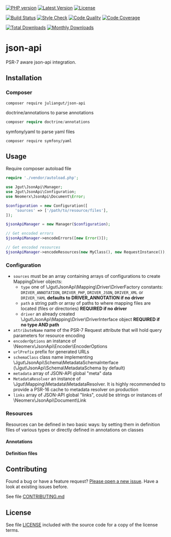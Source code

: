 [![PHP version](https://img.shields.io/badge/PHP-%3E%3D7.0-8892BF.svg?style=flat-square)](http://php.net)
[![Latest Version](https://img.shields.io/packagist/v/juliangut/json-api.svg?style=flat-square)](https://packagist.org/packages/juliangut/json-api)
[![License](https://img.shields.io/github/license/juliangut/json-api.svg?style=flat-square)](https://github.com/juliangut/json-api/blob/master/LICENSE)

[![Build Status](https://img.shields.io/travis/juliangut/json-api.svg?style=flat-square)](https://travis-ci.org/juliangut/json-api)
[![Style Check](https://styleci.io/repos/122273176/shield)](https://styleci.io/repos/122273176)
[![Code Quality](https://img.shields.io/scrutinizer/g/juliangut/json-api.svg?style=flat-square)](https://scrutinizer-ci.com/g/juliangut/json-api)
[![Code Coverage](https://img.shields.io/coveralls/juliangut/json-api.svg?style=flat-square)](https://coveralls.io/github/juliangut/json-api)

[![Total Downloads](https://img.shields.io/packagist/dt/juliangut/json-api.svg?style=flat-square)](https://packagist.org/packages/juliangut/json-api/stats)
[![Monthly Downloads](https://img.shields.io/packagist/dm/juliangut/json-api.svg?style=flat-square)](https://packagist.org/packages/juliangut/json-api/stats)

# json-api

PSR-7 aware json-api integration.

## Installation

### Composer

```
composer require juliangut/json-api
```

doctrine/annotations to parse annotations

```php
composer require doctrine/annotations
```

symfony/yaml to parse yaml files

```
composer require symfony/yaml
```

## Usage

Require composer autoload file

```php
require './vendor/autoload.php';
```

```php
use Jgut\JsonApi\Manager;
use Jgut\JsonApi\Configuration;
use Neomerx\JsonApi\Document\Error;

$configuration = new Configuration([
    'sources' => ['/path/to/resource/files'],
]);

$jsonApiManager = new Manager($configuration);

// Get encoded errors
$jsonApiManager->encodeErrors([new Error()]);

// Get encoded resources
$jsonApiManager->encodeResources(new MyClass(), new RequestInstance());
```

### Configuration

* `sources` must be an array containing arrays of configurations to create MappingDriver objects:
    * `type` one of \Jgut\JsonApi\Mapping\Driver\DriverFactory constants: `DRIVER_ANNOTATION`, `DRIVER_PHP`, `DRIVER_JSON`, `DRIVER_XML` or `DRIVER_YAML` **defaults to DRIVER_ANNOTATION if no driver**
    * `path` a string path or array of paths to where mapping files are located (files or directories) **REQUIRED if no driver**
    * `driver` an already created \Jgut\JsonApi\Mapping\Driver\DriverInterface object **REQUIRED if no type AND path**
* `attributeName` name of the PSR-7 Request attribute that will hold query parameters for resource encoding
* `encoderOptions` an instance of \Neomerx\JsonApi\Encoder\EncoderOptions
* `urlPrefix` prefix for generated URLs
* `schemaClass` class name implementing \Jgut\JsonApi\Schema\MetadataSchemaInterface (\Jgut\JsonApi\Schema\MetadataSchema by default)
* `metadata` array of JSON-API global "meta" data
* `MetadataResolver` an instance of \Jgut\Mapping\Metadata\MetadataResolver. It is highly recommended to provide a PSR-16 cache to metadata resolver on production
* `links` array of JSON-API global "links", could be strings or instances of \Neomerx\JsonApi\Document\Link

### Resources

Resources can be defined in two basic ways: by setting them in definition files of various types or directly defined in annotations on classes

#### Annotations

#### Definition files

## Contributing

Found a bug or have a feature request? [Please open a new issue](https://github.com/juliangut/json-api/issues). Have a look at existing issues before.

See file [CONTRIBUTING.md](https://github.com/juliangut/json-api/blob/master/CONTRIBUTING.md)

## License

See file [LICENSE](https://github.com/juliangut/json-api/blob/master/LICENSE) included with the source code for a copy of the license terms.
